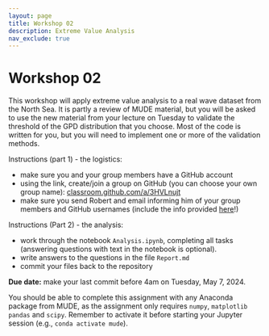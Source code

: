 ```yaml
---
layout: page
title: Workshop 02
description: Extreme Value Analysis
nav_exclude: true
---
```


# Workshop 02

This workshop will apply extreme value analysis to a real wave dataset from the North Sea. It is partly a review of MUDE material, but you will be asked to use the new material from your lecture on Tuesday to validate the threshold of the GPD distribution that you choose. Most of the code is written for you, but you will need to implement one or more of the validation methods.

Instructions (part 1) - the logistics:
- make sure you and your group members have a GitHub account
- using the link, create/join a group on GitHub (you can choose your own group name): [classroom.github.com/a/3HVLnujt](https://classroom.github.com/a/3HVLnujt)
- make sure you send Robert and email informing him of your group members and GitHub usernames (include the info provided [here](https://tudelft-citg.github.io/HOS-prob-design-24/info/#groups)!)


Instructions (Part 2) - the analysis:
- work through the notebook `Analysis.ipynb`, completing all tasks (answering questions with text in the notebook is optional).
- write answers to the questions in the file `Report.md`
- commit your files back to the repository

**Due date:** make your last commit before 4am on Tuesday, May 7, 2024.

You should be able to complete this assignment with any Anaconda package from MUDE, as the assignment only requires `numpy`, `matplotlib` `pandas` and `scipy`. Remember to activate it before starting your Jupyter session (e.g., `conda activate mude`).